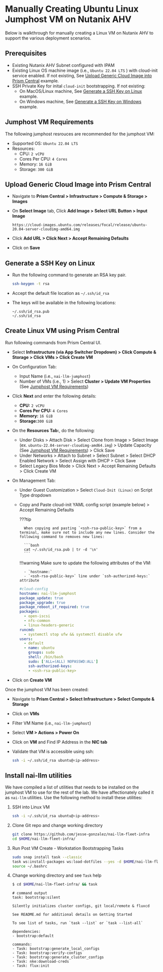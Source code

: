 # Manually Creating Ubuntu Linux Jumphost VM on Nutanix AHV

Below is walkthrough for manually creating a Linux VM on Nutanix AHV to support the various deployment scenarios.

## Prerequisites

- Existing Nutanix AHV Subnet configured with IPAM
- Existing Linux OS machine image (i.e., `Ubuntu 22.04 LTS` ) with cloud-init service enabled. If not existing, See [Upload Generic Cloud Image into Prism Central](#upload-generic-cloud-image-into-prism-central) example.
- SSH Private Key for inital `cloud-init` bootstrapping. If not existing:
  - On MacOS/Linux machine, See [Generate a SSH Key on Linux](#generate-a-ssh-key-on-linux) example.
  - On Windows machine, See [Generate a SSH Key on Windows](https://portal.nutanix.com/page/documents/details?targetId=Self-Service-Admin-Operations-Guide-v3_8_0:nuc-app-mgmt-generate-ssh-key-windows-t.html) example.

## Jumphost VM Requirements

The following jumphost resrouces are recommended for the jumphost VM:

- Supported OS: `Ubuntu 22.04 LTS`
- Resources:
  - CPU: `2 vCPU`
  - Cores Per CPU: `4 Cores`
  - Memory: `16 GiB`
  - Storage: `300 GiB`

## Upload Generic Cloud Image into Prism Central

- Navigate to **Prism Central > Infrastructure > Compute & Storage > Images**
- On **Select Image** tab, Click **Add Image > Select URL Button > Input Image** 
  
    ```url
    https://cloud-images.ubuntu.com/releases/focal/release/ubuntu-20.04-server-cloudimg-amd64.img
    ```

- Click **Add URL > Click Next > Accept Remaining Defaults**  
- Click on **Save**

## Generate a SSH Key on Linux

- Run the following command to generate an RSA key pair.
  
    ```bash
    ssh-keygen -t rsa
    ```
  
- Accept the default file location as ``~/.ssh/id_rsa``
  
- The keys will be available in the following locations:
    
    ``` { .bash .no-copy }
    ~/.ssh/id_rsa.pub 
    ~/.ssh/id_rsa
    ```

## Create Linux VM using Prism Central

Run following commands from Prism Central UI.

- Select **Infrastructure (via App Switcher Dropdown) > Click Compute & Storage > Click VMs > Click Create VM**
- On Configuration Tab:
  - Input Name (i.e., `nai-llm-jumphost`) 
  - Number of VMs (i.e., 1) > Select **Cluster > Update VM Properties** (See [Jumphost VM Requirements](#jumphost-vm-requirements)) 
- Click **Next** and enter the following details:
  - **CPU:** `2 vCPU`
  - **Cores Per CPU:** `4 Cores`
  - **Memory:** `16 GiB`
  - **Storage:**`300 GiB`

- On the **Resources Tab:**, do the following:
  - Under Disks > Attach Disk > Select Clone from Image > Select Image (ex. `ubuntu-22.04-server-cloudimg-amd64.img`) > Update Capacity (See [Jumphost VM Requirements](#jumphost-vm-requirements)) > Click Save
  - Under Networks > Attach to Subnet > Select Subnet > Select DHCP Enabled Network > Select Assign with DHCP > Click Save
  - Select Legacy Bios Mode > Click Next > Accept Remaining Defaults > Click Create VM

- On Management Tab:
  - Under Guest Customization > Select `Cloud-Init (Linux)` on Script Type dropdown
  - Copy and Paste cloud-init YAML config script (example below) > Accept Remaining Defaults
  
    ???tip

          When copying and pasting `<ssh-rsa-public-key>` from a terminal, make sure not to include any new lines. Consider the following command to removes new lines: 
          
          ```bash
          cat ~/.ssh/id_rsa.pub | tr -d '\n'
          ```

    !!!warning
          Make sure to update the following attributes of the VM:

          - `hostname:`
          - `<ssh-rsa-public-key>` line under `ssh-authorized-keys:` attribute
  
    ```yaml
    #cloud-config
    hostname: nai-llm-jumphost
    package_update: true
    package_upgrade: true
    package_reboot_if_required: true
    packages:
      - open-iscsi
      - nfs-common
      - linux-headers-generic
    runcmd:
      - systemctl stop ufw && systemctl disable ufw
    users:
      - default
      - name: ubuntu
        groups: sudo
        shell: /bin/bash
        sudo: ['ALL=(ALL) NOPASSWD:ALL']
        ssh-authorized-keys:
        - <ssh-rsa-public-key>
    ```



-  Click on **Create VM**


Once the jumphost VM has been created:

- Navigate to **Prism Central > Select Infrastructure > Select Compute & Storage** 
- Click on **VMs**
- Filter VM Name (i.e., `nai-llm-jumphost`) 
- Select **VM > Actions > Power On**
- Click on **VM** and Find IP Address in the **NIC tab**

- Validate that VM is accessible using ssh: 
  
    ```bash
    ssh -i ~/.ssh/id_rsa ubuntu@<ip-address>
    ```

## Install nai-llm utilities

We have compiled a list of utilities that needs to be installed on the jumphost VM to use for the rest of the lab. We have affectionately called it as ``nai-llm`` utilities. Use the following method to install these utilities:

1. SSH into Linux VM  

    ```bash
    ssh -i ~/.ssh/id_rsa ubuntu@<ip-address>
    ```

2. Clone Git repo and change working directory

    ```bash
    git clone https://github.com/jesse-gonzalez/nai-llm-fleet-infra
    cd $HOME/nai-llm-fleet-infra/
    ```

3. Run Post VM Create - Workstation Bootstrapping Tasks
  
    ```bash
    sudo snap install task --classic
    task ws:install-packages ws:load-dotfiles --yes -d $HOME/nai-llm-fleet-infra/
    source ~/.bashrc
    ```

3. Change working directory and see ``Task`` help
  
    ```bash
    $ cd $HOME/nai-llm-fleet-infra/ && task
    ```
    ``` { .bash .no-copy }
    # command output
    task: bootstrap:silent

    Silently initializes cluster configs, git local/remote & fluxcd

    See README.md for additional details on Getting Started

    To see list of tasks, run `task --list` or `task --list-all`

    dependencies:
    - bootstrap:default

    commands:
    - Task: bootstrap:generate_local_configs
    - Task: bootstrap:verify-configs
    - Task: bootstrap:generate_cluster_configs
    - Task: nke:download-creds 
    - Task: flux:init
    ```